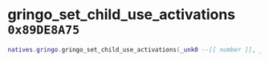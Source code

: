 # gringo_set_child_use_activations `0x89DE8A75`

```lua
natives.gringo.gringo_set_child_use_activations(_unk0 --[[ number ]], _unk1 --[[ number ]])
```